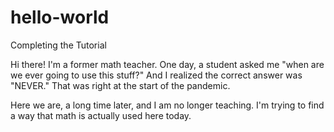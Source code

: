 # hello-world
Completing the Tutorial

Hi there! I'm a former math teacher. One day, a student asked me "when are we ever going to use this stuff?"
And I realized the correct answer was "NEVER."
That was right at the start of the pandemic.

Here we are, a long time later, and I am no longer teaching. I'm trying to find a way that math is actually used here today.
